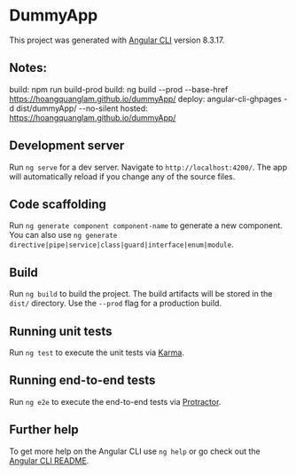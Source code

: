 # DummyApp

This project was generated with [Angular CLI](https://github.com/angular/angular-cli) version 8.3.17.

## Notes:
build: npm run build-prod
build: ng build --prod --base-href https://hoangquanglam.github.io/dummyApp/
deploy: angular-cli-ghpages -d dist/dummyApp/ --no-silent
hosted: https://hoangquanglam.github.io/dummyApp/
## Development server

Run `ng serve` for a dev server. Navigate to `http://localhost:4200/`. The app will automatically reload if you change any of the source files.

## Code scaffolding

Run `ng generate component component-name` to generate a new component. You can also use `ng generate directive|pipe|service|class|guard|interface|enum|module`.

## Build

Run `ng build` to build the project. The build artifacts will be stored in the `dist/` directory. Use the `--prod` flag for a production build.

## Running unit tests

Run `ng test` to execute the unit tests via [Karma](https://karma-runner.github.io).

## Running end-to-end tests

Run `ng e2e` to execute the end-to-end tests via [Protractor](http://www.protractortest.org/).

## Further help

To get more help on the Angular CLI use `ng help` or go check out the [Angular CLI README](https://github.com/angular/angular-cli/blob/master/README.md).
